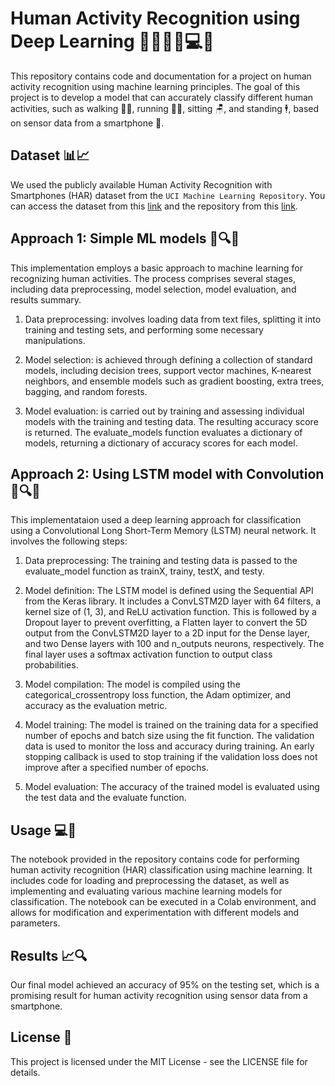 # Human Activity Recognition using Deep Learning 🏃‍♂️🏃‍♀️💻🧠
This repository contains code and documentation for a project on human activity recognition using machine learning principles. The goal of this project is to develop a model that can accurately classify different human activities, such as walking 🚶‍♂️, running 🏃‍♀️, sitting 🪑, and standing 🕴️, based on sensor data from a smartphone 📱.

## Dataset 📊📈
We used the publicly available Human Activity Recognition with Smartphones (HAR) dataset from the `UCI Machine Learning Repository`. You can access the dataset from this [link](https://archive.ics.uci.edu/ml/datasets/human+activity+recognition+using+smartphones) and the repository from this [link](https://archive.ics.uci.edu/ml/index.php).

## Approach 1: Simple ML models 🧬🔍🤖
This implementation employs a basic approach to machine learning for recognizing human activities. The process comprises several stages, including data preprocessing, model selection, model evaluation, and results summary.

1. Data preprocessing: involves loading data from text files, splitting it into training and testing sets, and performing some necessary manipulations.

2. Model selection: is achieved through defining a collection of standard models, including decision trees, support vector machines, K-nearest neighbors, and ensemble models such as gradient boosting, extra trees, bagging, and random forests.

3. Model evaluation: is carried out by training and assessing individual models with the training and testing data. The resulting accuracy score is returned. The evaluate_models function evaluates a dictionary of models, returning a dictionary of accuracy scores for each model.

## Approach 2: Using LSTM model with Convolution 🧬🔍🤖
This implementataion used a deep learning approach for classification using a Convolutional Long Short-Term Memory (LSTM) neural network. It involves the following steps:

1. Data preprocessing: The training and testing data is passed to the evaluate_model function as trainX, trainy, testX, and testy.

2. Model definition: The LSTM model is defined using the Sequential API from the Keras library. It includes a ConvLSTM2D layer with 64 filters, a kernel size of (1, 3), and ReLU activation function. This is followed by a Dropout layer to prevent overfitting, a Flatten layer to convert the 5D output from the ConvLSTM2D layer to a 2D input for the Dense layer, and two Dense layers with 100 and n_outputs neurons, respectively. The final layer uses a softmax activation function to output class probabilities.

3. Model compilation: The model is compiled using the categorical_crossentropy loss function, the Adam optimizer, and accuracy as the evaluation metric.

4. Model training: The model is trained on the training data for a specified number of epochs and batch size using the fit function. The validation data is used to monitor the loss and accuracy during training. An early stopping callback is used to stop training if the validation loss does not improve after a specified number of epochs.

5. Model evaluation: The accuracy of the trained model is evaluated using the test data and the evaluate function.

## Usage 💻🚀
The notebook provided in the repository contains code for performing human activity recognition (HAR) classification using machine learning. It includes code for loading and preprocessing the dataset, as well as implementing and evaluating various machine learning models for classification. The notebook can be executed in a Colab environment, and allows for modification and experimentation with different models and parameters.

## Results 📈🔍
Our final model achieved an accuracy of 95% on the testing set, which is a promising result for human activity recognition using sensor data from a smartphone.

## License 📝
This project is licensed under the MIT License - see the LICENSE file for details.

